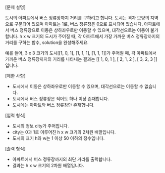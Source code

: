 [문제 설명]

도시의 아파트에서 버스 정류장까지 거리를 구하려고 합니다. 도시는 격자 모양의 지역으로 구분되어 있으며 아파트는 1로, 버스 정류장은 0으로 표시되어 있습니다. 아파트에서 버스 정류장으로 이동은 상하좌우로만 이동할 수 있으며, 대각선으로는 이동이 불가합니다.
h x w 크기의 도시가 주어질 때, 각 아파트에서 가장 가까운 버스 정류장까지의 거리를 구하는 함수, solution을 완성해주세요.

예를 들어, 3 x 3 크기의 도시[[1, 0, 1], [1, 1, 1], [1, 1, 1]]가 주어질 때, 각 아파트에서 가까운 버스 정류장까지의 거리를 나타내는 결과는 [[ 1, 0, 1 ], [ 2, 1, 2 ], [ 3, 2, 3 ]] 입니다.

[제한 사항]

- 도시에서 이동은 상하좌우로만 이동할 수 있으며, 대각선으로는 이동할 수 없습니다.
- 도시에서 버스 정류장은 적어도 하나 이상 존재합니다.
- 도시에는 아파트와 버스 정류장만 존재합니다.

[입력 형식]

- 도시의 정보 city가 주어집니다.
- city는 0과 1로 이루어진 h x w 크기의 2차원 배열입니다.
- 도시의 크기 h와 w는 1 이상 50 이하의 정수입니다.

[출력 형식]

- 아파트에서 버스 정류장까지의 최단 거리를 출력합니다.
- 결과는 h x w 크기의 2차원 배열입니다.